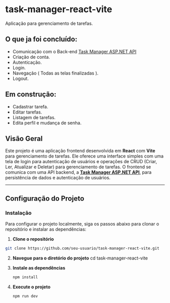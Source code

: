 # task-manager-react-vite
Aplicação para gerenciamento de tarefas.

## O que ja foi concluído:
- Comunicação com o Back-end [Task Manager ASP.NET API](https://github.com/SousaNathan/task-manager-aspnet-api)
- Criação de conta.
- Autenticação.
- Login.
- Navegação ( Todas as telas finalizadas ).
- Logout.

## Em construção:
- Cadastrar tarefa.
- Editar tarefas.
- Listagem de tarefas.
- Edita perfil e mudança de senha.

## Visão Geral

Este projeto é uma aplicação frontend desenvolvida em **React** com **Vite** para gerenciamento de tarefas. Ele oferece uma interface simples com uma tela de login para autenticação de usuários e operações de CRUD (Criar, Ler, Atualizar e Deletar) para gerenciamento de tarefas. O frontend se comunica com uma API backend, a **[Task Manager ASP.NET API](https://github.com/SousaNathan/task-manager-aspnet-api)**, para persistência de dados e autenticação de usuários.

---

## Configuração do Projeto

### Instalação

Para configurar o projeto localmente, siga os passos abaixo para clonar o repositório e instalar as dependências:

1. **Clone o repositório**

  ```bash
  git clone https://github.com/seu-usuario/task-manager-react-vite.git
  ```

2. **Navegue para o diretório do projeto**
    cd task-manager-react-vite

3. **Instale as dependências**

    ```bash
    npm install
    ```

4. **Execute o projeto**

    ```bash
    npm run dev
    ```
